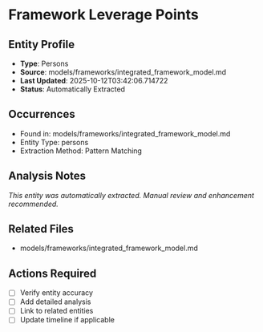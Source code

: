 # Framework Leverage Points

## Entity Profile
- **Type**: Persons
- **Source**: models/frameworks/integrated_framework_model.md
- **Last Updated**: 2025-10-12T03:42:06.714722
- **Status**: Automatically Extracted

## Occurrences
- Found in: models/frameworks/integrated_framework_model.md
- Entity Type: persons
- Extraction Method: Pattern Matching

## Analysis Notes
*This entity was automatically extracted. Manual review and enhancement recommended.*

## Related Files
- models/frameworks/integrated_framework_model.md

## Actions Required
- [ ] Verify entity accuracy
- [ ] Add detailed analysis
- [ ] Link to related entities
- [ ] Update timeline if applicable
